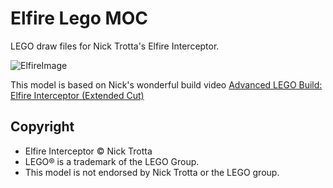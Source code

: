 # Elfire Lego MOC

LEGO draw files for Nick Trotta's Elfire Interceptor.

![ElfireImage](https://c1.staticflickr.com/1/711/22273819138_2ff067f2fb.jpg)

This model is based on Nick's wonderful build video [Advanced LEGO Build: Elfire Interceptor (Extended Cut)](https://www.youtube.com/watch?v=8UNP6oQoIAw)

## Copyright 

* Elfire Interceptor © Nick Trotta
* LEGO® is a trademark of the LEGO Group.
* This model is not endorsed by Nick Trotta or the LEGO group.
